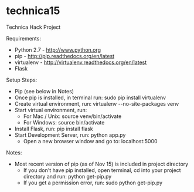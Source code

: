 # technica15
Technica Hack Project

Requirements:
* Python 2.7 - http://www.python.org
* pip - http://pip.readthedocs.org/en/latest
* virtualenv - http://virtualenv.readthedocs.org/en/latest
* Flask 

Setup Steps: 
* Pip (see below in Notes)
* Once pip is installed, in terminal run: sudo pip install virtualenv
* Create virtual environment, run: virtualenv --no-site-packages venv
* Start virtual environment, run: 
	- For Mac / Unix: source venv/bin/activate
	- For Windows: source bin/activate
* Install Flask, run: pip install flask
* Start Development Server, run: python app.py
	- Open a new browser window and go to: localhost:5000


Notes:
* Most recent version of pip (as of Nov 15) is included in project directory
	- If you don't have pip installed, open terminal, cd into your project directory and run: python get-pip.py
	- If you get a permission error, run: sudo python get-pip.py

